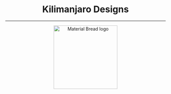 
<h1 align="center">Kilimanjaro Designs</h1>


* * *

<p align="center">
  <img width="200" src="./gif/site.gif" alt="Material Bread logo">
</p>
